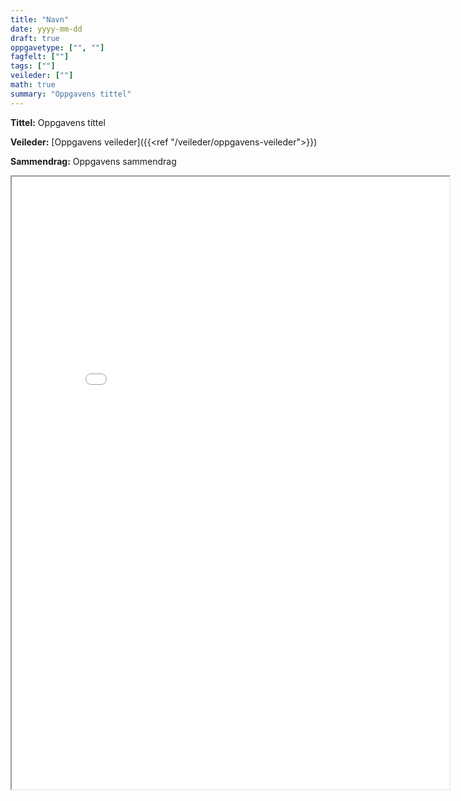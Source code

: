 ```yaml
---
title: "Navn"
date: yyyy-mm-dd
draft: true
oppgavetype: ["", ""]
fagfelt: [""]
tags: [""]
veileder: [""]
math: true 
summary: "Oppgavens tittel"
---
```


**Tittel:** Oppgavens tittel

**Veileder:** [Oppgavens veileder]({{<ref "/veileder/oppgavens-veileder">}}) 

**Sammendrag:** Oppgavens sammendrag

<iframe src="link" width="700" height="980" allow="autoplay"></iframe>